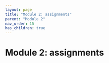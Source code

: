 ```yaml
---
layout: page
title: "Module 2: assignments"
parent: "Module 2"
nav_order: 15
has_children: true
---
```


# Module 2: assignments